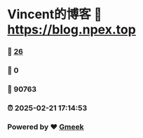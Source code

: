# Vincent的博客 :link: https://blog.npex.top 
### :page_facing_up: [26](https://blog.npex.top/tag.html) 
### :speech_balloon: 0 
### :hibiscus: 90763 
### :alarm_clock: 2025-02-21 17:14:53 
### Powered by :heart: [Gmeek](https://github.com/Meekdai/Gmeek)
